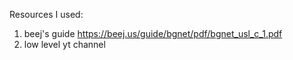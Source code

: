 Resources I used:
1. beej's guide https://beej.us/guide/bgnet/pdf/bgnet_usl_c_1.pdf
2. low level yt channel